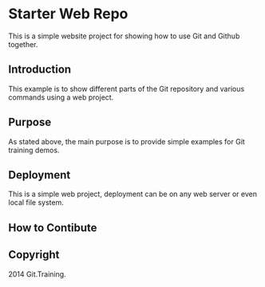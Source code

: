 # Starter Web Repo

This is a simple website project for showing how to use Git and Github together.

## Introduction

This example is to show different parts of the Git repository and various commands using a web project.

## Purpose

As stated above, the main purpose is to provide simple examples for Git training demos.

## Deployment

This is a simple web project, deployment can be on any web server or even local file system.

## How to Contibute

## Copyright

2014 Git.Training.